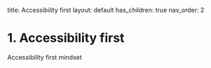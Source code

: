 title: Accessibility first
layout: default
has_children: true
nav_order: 2



# 1. Accessibility first

Accessibility first mindset
